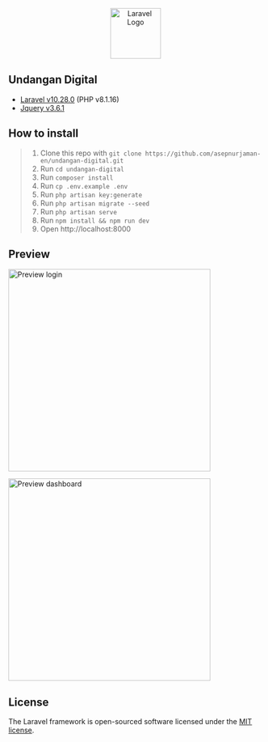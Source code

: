 <p align="center"><img src="https://raw.githubusercontent.com/laravel/art/master/logo-lockup/5%20SVG/2%20CMYK/1%20Full%20Color/laravel-logolockup-cmyk-red.svg" height="100" alt="Laravel Logo"></p>

## Undangan Digital

- [Laravel v10.28.0](https://laravel.com/docs) (PHP v8.1.16)
- [Jquery v3.6.1](https://jquery.com/)

## How to install

<blockquote>
    <ol>
        <li>Clone this repo with <code>git clone https://github.com/asepnurjaman-en/undangan-digital.git</code></li>
        <li>Run <code>cd undangan-digital</code></li>
        <li>Run <code>composer install</code></li>
        <li>Run <code>cp .env.example .env</code></li>
        <li>Run <code>php artisan key:generate</code></li>
        <li>Run <code>php artisan migrate --seed</code></li>
        <li>Run <code>php artisan serve</code></li>
        <li>Run <code>npm install && npm run dev</code></li>
        <li>Open http://localhost:8000</li>
    </ol>
</blockquote>

## Preview

<p>
<img src="https://previews.dropbox.com/p/thumb/ACFDOPXvPkbAjv8Ry4JXHgTdjPK8qARgrzKpv-jN0IZq1_BNIVPmqUfZezCxQA0bM_JhD7hSSLROHv0LOMxGHMuKWGBlIrlQYSw4-V6yWk2iG589WNwY_r-fXhqlZlg2B7zknRxyfo6eSoMwCiaL05uTSglA5XhjAxaBeQ0IUFQcuKcYaN4uhIXIZ_BedO8iX0Gugga_QI0_fUGcGUENMiaBlqo_cnlN4n7BR4960E43Im6LuyzjZiD8s85_5wWNtb44cy-aTCv-GOSzhJANuXgQBMFy-1YW1W-Zy1TYt_5HrpmQ621H5Kwe7aIhe86onsQozTUsMI6It3yTgMb8T1Uj/p.png" height="400" alt="Preview login">
</p>
<p>
<img src="https://previews.dropbox.com/p/thumb/ACECoMGv-2vV-aB3FJGU8QjKrdQp884SZn-uyb0tkZgJEOzMSpirvZezA5Vz9hiWyw7DRIhiRwxjElX94e9t72EtI5q8P6lqsMbvmPnIaBpIgFiT6G2kYENzXQD93Fpht6L8mJewEupzEkbevPYPr_VT2HwlzHMmZZ-xusVewzO4q7y5EG2gledl7MN9bJrCdmhEAdTkwDvxMmv_77fzOOmtnFC9Cl23X_abMmDcCb1dm5yelRiK0XczTwCrHXoxQLA2hWFiXL3twTAosguInnpu2cnSER27JvQ9asQoqYEYMEv0cqaoYQ0sTKEDGLZCPbzpnmpeInOarRplt9N1Y7ep/p.png" height="400" alt="Preview dashboard">
</p>

## License

The Laravel framework is open-sourced software licensed under the [MIT license](https://opensource.org/licenses/MIT).
